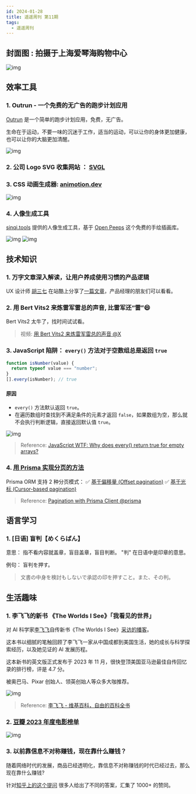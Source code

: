 ```yaml
---
id: 2024-01-28
title: 遥遥周刊 第11期
tags:
  - 遥遥周刊
---
```


## 封面图 : 拍摄于上海爱琴海购物中心

![img](cover.jpg)

## 效率工具

### 1. Outrun - 一个免费的无广告的跑步计划应用

[Outrun](https://apps.apple.com/cn/app/outrun/id1477511092) 是一个简单的跑步计划应用，免费，无广告。

生命在于运动，不要一味的沉迷于工作，适当的运动，可以让你的身体更加健康，也可以让你的大脑更加清醒。

![img](outrun.png)

### 2. 公司 Logo SVG 收集网站 ： [SVGL](https://svgl.vercel.app/)

### 3. CSS 动画生成器: [animotion.dev](https://animotion.dev/)

![img](animotion.dev.png)

### 4. 人像生成工具

[sinqi.tools](https://sinqi.tools/zh/avatar) 提供的人像生成工具，基于 [Open Peeps](https://www.openpeeps.com/) 这个免费的手绘插画库。

![img](sinqi.tools.avatar.png)
![img](openpeeps.png)

## 技术知识

### 1. 万字文章深入解读，让用户养成使用习惯的产品逻辑

UX 设计师 [胡三七](https://www.zcool.com.cn/u/23589606) 在站酷上分享了[一篇文章](https://www.zcool.com.cn/work/ZNjczMDA1NzY=.html)，产品经理的朋友们可以看看。

### 2. 用 Bert Vits2 来炼雷军雷总的声音, 比雷军还“雷”😄

Bert Vits2 太牛了，找时间试试看。

> 视频: [用 Bert Vits2 来炼雷军雷总的声音 @X](https://twitter.com/huangyun_122/status/1748659011900035571)

### 3. JavaScript 陷阱： `every()` 方法对于空数组总是返回 `true`

```js {4} showLineNumbers
function isNumber(value) {
  return typeof value === "number";
}
[].every(isNumber); // true
```

#### 原因

- `every()` 方法默认返回 `true`。
- 在遍历数组时查找到不满足条件的元素才返回 `false`，如果数组为空，那么就不会执行判断逻辑，直接返回默认值 `true`。

![img](./javascript-wtf-why-does-every-return-true-for-empty-array.png)

> Reference: [JavaScript WTF: Why does every() return true for empty arrays?](https://humanwhocodes.com/blog/2023/09/javascript-wtf-why-does-every-return-true-for-empty-array/)

### 4. [用 Prisma 实现分页的方法](https://www.prisma.io/docs/orm/prisma-client/queries/pagination)

Prisma ORM 支持 2 种分页模式：
✅ [基于偏移量 (Offset pagination)](https://www.prisma.io/docs/orm/prisma-client/queries/pagination#offset-pagination)
✅ [基于光标 (Cursor-based pagination)](https://www.prisma.io/docs/orm/prisma-client/queries/pagination#cursor-based-pagination)

> Reference: [Pagination with Prisma Client @prisma](https://twitter.com/prisma/status/1750175443016183923)

## 语言学习

### 1. [日语] 盲判【めくらばん】

意思： 指不看内容就盖章，盲目盖章，盲目判断。 "判" 在日语中是印章的意思。

例句： 盲判を押す。

> 文書の中身を検討もしないで承認の印を押すこと。また、その判。

## 生活趣味

### 1. 李飞飞的新书 《The Worlds I See》「我看见的世界」

对 AI 科学家[李飞飞](https://zh.wikipedia.org/wiki/李飛飛)自传新书《The Worlds I See》[采访的播客](https://www.xiaoyuzhoufm.com/episode/65a902ef8a47fd30c098ece9)。

这本书以细腻的笔触回顾了李飞飞一家从中国成都到美国生活，她的成长与科学探索经历，以及她见证的 AI 发展历程。

这本新书的英文版正式发布于 2023 年 11 月，很快登顶美国亚马逊最佳自传回忆录的排行榜，评是 4.7 分。

被奥巴马、Pixar 创始人、领英创始人等众多大咖推荐。

![img](Fei-Fei_Li_at_AI_for_Good_2017.png)

> Reference: [李飞飞 - 维基百科，自由的百科全书](https://zh.wikipedia.org/wiki/李飛飛)

### 2. [豆瓣 2023 年度电影榜单](https://movie.douban.com/annual/2023/)

![img](2023%20年度电影榜单.jpeg)

### 3. 以前靠信息不对称赚钱，现在靠什么赚钱？

随着网络时代的发展，商品已经透明化，靠信息不对称赚钱的时代已经过去，那么现在靠什么赚钱?

针对[知乎上的这个提问](https://www.zhihu.com/question/268481226) 很多人给出了不同的答案，汇集了 1000+ 的赞同。
